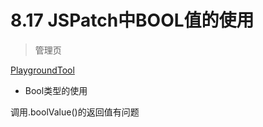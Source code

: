 # 8.17 JSPatch中BOOL值的使用

> 管理页

[PlaygroundTool](http://awhisper.github.io/2016/08/07/JPPlayground/)

* Bool类型的使用

调用.boolValue()的返回值有问题



